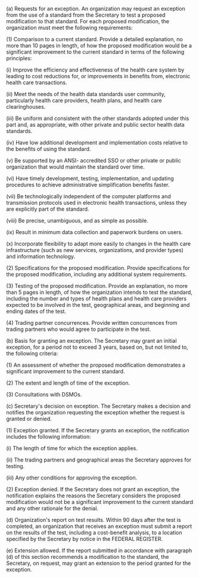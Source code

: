 (a) Requests for an exception. An organization may request an exception from the use of a standard from the Secretary to test a proposed modification to that standard. For each proposed modification, the organization must meet the following requirements:

(1) Comparison to a current standard. Provide a detailed explanation, no more than 10 pages in length, of how the proposed modification would be a significant improvement to the current standard in terms of the following principles:

(i) Improve the efficiency and effectiveness of the health care system by leading to cost reductions for, or improvements in benefits from, electronic health care transactions.

(ii) Meet the needs of the health data standards user community, particularly health care providers, health plans, and health care clearinghouses.

(iii) Be uniform and consistent with the other standards adopted under this part and, as appropriate, with other private and public sector health data standards.

(iv) Have low additional development and implementation costs relative to the benefits of using the standard.

(v) Be supported by an ANSI- accredited SSO or other private or public organization that would maintain the standard over time.
 
(vi) Have timely development, testing, implementation, and updating procedures to achieve administrative simplification benefits faster.

(vii) Be technologically independent of the computer platforms and transmission protocols used in electronic health transactions, unless they are explicitly part of the standard.

(viii) Be precise, unambiguous, and as simple as possible.

(ix) Result in minimum data collection and paperwork burdens on users.

(x) Incorporate flexibility to adapt more easily to changes in the health care infrastructure (such as new services, organizations, and provider types) and information technology.

(2) Specifications for the proposed modification. Provide specifications for the proposed modification, including any additional system requirements.

(3) Testing of the proposed modification. Provide an explanation, no more than 5 pages in length, of how the organization intends to test the standard, including the number and types of health plans and health care providers expected to be involved in the test, geographical areas, and beginning and ending dates of the test.

(4) Trading partner concurrences. Provide written concurrences from trading partners who would agree to participate in the test.
 
(b) Basis for granting an exception. The Secretary may grant an initial exception, for a period not to exceed 3 years, based on, but not limited to, the following criteria:

(1) An assessment of whether the proposed modification demonstrates a significant improvement to the current standard.

(2) The extent and length of time of the exception.

(3) Consultations with DSMOs.

&#40;c) Secretary's decision on exception. The Secretary makes a decision and notifies the organization requesting the exception whether the request is granted or denied.

(1) Exception granted. If the Secretary grants an exception, the notification includes the following information:

(i) The length of time for which the exception applies.

(ii) The trading partners and geographical areas the Secretary approves for testing.

(iii) Any other conditions for approving the exception.

(2) Exception denied. If the Secretary does not grant an exception, the notification explains the reasons the Secretary considers the proposed modification would not be a significant improvement to the current standard and any other rationale for the denial.

(d) Organization's report on test results. Within 90 days after the test is completed, an organization that receives an exception must submit a report on the results of the test, including a cost-benefit analysis, to a location specified by the Secretary by notice in the FEDERAL REGISTER.

(e) Extension allowed. If the report submitted in accordance with paragraph (d) of this section recommends a modification to the standard, the Secretary, on request, may grant an extension to the period granted for the exception.
